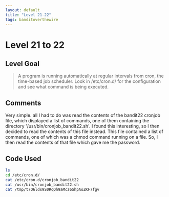 ```yaml
---
layout: default
title: "Level 21-22"
tags: banditoverthewire
---
```


# Level 21 to 22

## Level Goal
> A program is running automatically at regular intervals from cron, the time-based job scheduler. Look in /etc/cron.d/ for the configuration and see what command is being executed.

## Comments
Very simple. all I had to do was read the contents of the bandit22 cronjob file, which displayed a list of commands, one of them containing the directory '/usr/bin/cronjob_bandit22.sh'. I found this interesting, so I then decided to read the contents of this file instead. This file contained a list of commands, one of which was a chmod command running on a file. So, I then read the contents of that file which gave me the password.

Code Used
------
```bash
ls
cd /etc/cron.d/
cat /etc/cron.d/cronjob_bandit22
cat /usr/bin/cronjob_bandit22.sh
cat /tmp/t7O6lds9S0RqQh9aMcz6ShpAoZKF7fgv
```
